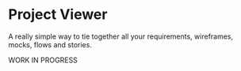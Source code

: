 Project Viewer
==============

A really simple way to tie together all your requirements, wireframes, mocks, flows and stories.


WORK IN PROGRESS